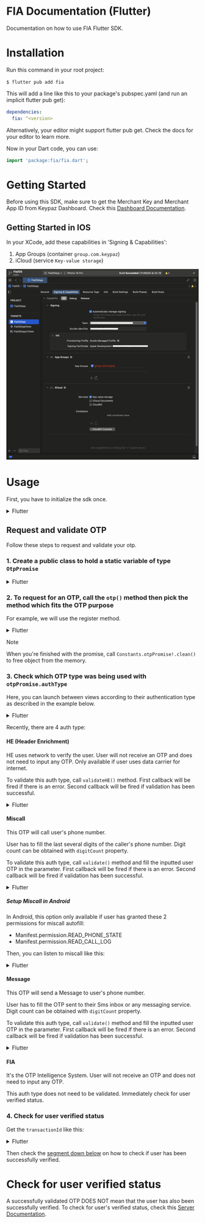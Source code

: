 # FIA Documentation (Flutter)

Documentation on how to use FIA Flutter SDK.

# Installation

Run this command in your root project:

`$ flutter pub add fia`

This will add a line like this to your package's pubspec.yaml (and run an implicit flutter pub get):

```yaml
dependencies:
  fia: ^<version>
```

Alternatively, your editor might support flutter pub get. Check the docs for your editor to learn more.

Now in your Dart code, you can use:

```dart
import 'package:fia/fia.dart';
```

# Getting Started

Before using this SDK, make sure to get the Merchant Key and Merchant App ID from Keypaz Dashboard. 
Check this [Dashboard Documentation](README.Dashboard.md#retrieve-your-merchant-key).

## Getting Started in IOS

In your XCode, add these capabilities in 'Signing & Capabilities':
1. App Groups (container `group.com.keypaz`)
2. iCloud (service `Key-value storage`)

![XCode Signing & Capabilities](images/xcode-signing-capabilities.png)

# Usage

First, you have to initialize the sdk once.

<details>
<summary>Flutter</summary>
 
```dart
import 'package:fia/fia.dart';

// get instance
final fia = Fia();
// initialize
fia.initialize("MERCHANT_KEY", "MERCHANT_APP_ID");
```

</details>

## Request and validate OTP

Follow these steps to request and validate your otp.

### 1. Create a public class to hold a static variable of type `OtpPromise`

<details>
<summary>Flutter</summary>

```dart
class Constants {
	static OtpPromise? otpPromise;
}
```

</details>

### 2. To request for an OTP, call the `otp()` method then pick the method which fits the OTP purpose

For example, we will use the register method.

<details>
<summary>Flutter</summary>

```dart
final promise = await fia.otp().register("PHONE_NUMBER");
if (promise.hasException) {
  final error = promise.exception;
  // handle failed OTP request here...
  return;
}

Constants.otpPromise = promise;
```
 
</details>

> [!NOTE]
> When you're finished with the promise, call `Constants.otpPromise!.clean()` to free object from the memory.

### 3. Check which OTP type was being used with `otpPromise.authType`

Here, you can launch between views according to their authentication type as described in the example below.

<details>
<summary>Flutter</summary>

```dart
switch (Constants.otpPromise!.authType) {
  case OtpAuthType.he:
    // Navigate view to HE view...
    break;
  case OtpAuthType.miscall:
    // Navigate view to Miscall view...
    break;
  case OtpAuthType.message:
    // Navigate view to Message view...
    break;
  case OtpAuthType.fia:
    // Navigate view to FIA view...
    break;
}
```
 
</details>

Recently, there are 4 auth type:

#### HE (Header Enrichment)

HE uses network to verify the user. User will not receive an OTP and does not need to input any OTP. Only available if user uses data carrier for internet.

To validate this auth type, call `validateHE()` method. 
First callback will be fired if there is an error. 
Second callback will be fired if validation has been successful.

<details>
<summary>Flutter</summary>

```dart
try {
  await Constants.otpPromise!.validateHE();
  
  final transactionId = Constants.otpPromise!.transactionId;
  // with the transactionId, check for the user verified status here...
} catch (e) {
  // handle error here...
}
```
 
</details>

#### Miscall

This OTP will call user's phone number.

User has to fill the last several digits of the caller's phone number. Digit count can be obtained with `digitCount` property.

To validate this auth type, call `validate()` method and fill the inputted user OTP in the parameter.
First callback will be fired if there is an error.
Second callback will be fired if validation has been successful.

<details>
<summary>Flutter</summary>

```dart
final digitCount = Constants.otpPromise!.digitCount;

try {
  await Constants.otpPromise!.validate("USER_INPUTTED_OTP");
  
  final transactionId = Constants.otpPromise!.transactionId;
  // with the transactionId, check for the user verified status here...
} catch (e) {
  // handle error here...
}
```

</details>

##### Setup Miscall in Android

In Android, this option only available if user has granted these 2 permissions for miscall autofill:
- Manifest.permission.READ_PHONE_STATE
- Manifest.permission.READ_CALL_LOG

Then, you can listen to miscall like this:

<details>
<summary>Flutter</summary>

```dart
final otp = await Constants.otpPromise!.listenToMiscall();
```

</details>

#### Message

This OTP will send a Message to user's phone number.

User has to fill the OTP sent to their Sms inbox or any messaging service. Digit count can be obtained with `digitCount` property.

To validate this auth type, call `validate()` method and fill the inputted user OTP in the parameter.
First callback will be fired if there is an error.
Second callback will be fired if validation has been successful.

<details>
<summary>Flutter</summary>

```dart
final digitCount = Constants.otpPromise!.digitCount;

try {
  await Constants.otpPromise!.validate("USER_INPUTTED_OTP");
  
  final transactionId = Constants.otpPromise!.transactionId;
  // with the transactionId, check for the user verified status here...
} catch (e) {
  // handle error here...
}
```
 
</details>

#### FIA

It's the OTP Intelligence System. User will not receive an OTP and does not need to input any OTP.

This auth type does not need to be validated. Immediately check for user verified status.

### 4. Check for user verified status

Get the `transactionId` like this:

<details>
<summary>Flutter</summary>

```dart
final transactionId = Constants.otpPromise!.transactionId;
```
 
</details>

Then check the [segment down below](#check-for-user-verified-status) on how to check if user has been successfully verified.

# Check for user verified status

A successfully validated OTP DOES NOT mean that the user has also been successfully verified. 
To check for user's verified status, check this [Server Documentation](README.Server.md#check-for-user-verified-status).

